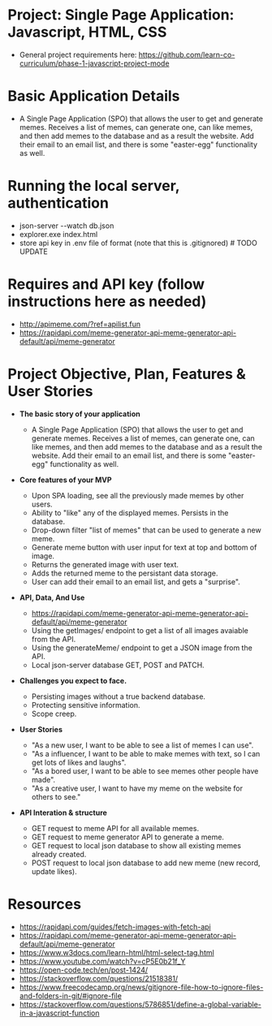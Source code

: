 # Project: Single Page Application: Javascript, HTML, CSS

- General project requirements here: https://github.com/learn-co-curriculum/phase-1-javascript-project-mode

# Basic Application Details
  - A Single Page Application (SPO) that allows the user to get and generate memes. Receives a list of memes, can generate one, can like memes, and then add memes to the database and as a result the website. Add their email to an email list, and there is some "easter-egg" functionality as well.
  
# Running the local server, authentication
- json-server --watch db.json
- explorer.exe index.html
- store api key in .env file of format (note that this is .gitignored) # TODO UPDATE

# Requires and API key (follow instructions here as needed)
- http://apimeme.com/?ref=apilist.fun
- https://rapidapi.com/meme-generator-api-meme-generator-api-default/api/meme-generator

# Project Objective, Plan, Features & User Stories

- **The basic story of your application**
  - A Single Page Application (SPO) that allows the user to get and generate memes. Receives a list of memes, can generate one, can like memes, and then add memes to the database and as a result the website. Add their email to an email list, and there is some "easter-egg" functionality as well.

- **Core features of your MVP**
  - Upon SPA loading, see all the previously made memes by other users. 
  - Ability to "like" any of the displayed memes. Persists in the database.
  - Drop-down filter "list of memes" that can be used to generate a new meme.
  - Generate meme button with user input for text at top and bottom of image.
  - Returns the generated image with user text. 
  - Adds the returned meme to the persistant data storage.
  - User can add their email to an email list, and gets a "surprise".

- **API, Data, And Use**
  - https://rapidapi.com/meme-generator-api-meme-generator-api-default/api/meme-generator
  - Using the getImages/ endpoint to get a list of all images avaiable from the API.
  - Using the generateMeme/ endpoint to get a JSON image from the API.
  - Local json-server database GET, POST and PATCH.

- **Challenges you expect to face.**
  - Persisting images without a true backend database.
  - Protecting sensitive information.
  - Scope creep.

- **User Stories**
  - "As a new user, I want to be able to see a list of memes I can use".
  - "As a influencer, I want to be able to make memes with text, so I can get lots of likes and laughs".
  - "As a bored user, I want to be able to see memes other people have made".
  - "As a creative user, I want to have my meme on the website for others to see." 

- **API Interation & structure**
  - GET request to meme API for all available memes.
  - GET request to meme generator API to generate a meme.
  - GET request to local json database to show all existing memes already created.
  - POST request to local json database to add new meme (new record, update likes).

# Resources
- https://rapidapi.com/guides/fetch-images-with-fetch-api
- https://rapidapi.com/meme-generator-api-meme-generator-api-default/api/meme-generator
- https://www.w3docs.com/learn-html/html-select-tag.html
- https://www.youtube.com/watch?v=cP5E0b21f_Y
- https://open-code.tech/en/post-1424/
- https://stackoverflow.com/questions/21518381/
- https://www.freecodecamp.org/news/gitignore-file-how-to-ignore-files-and-folders-in-git/#ignore-file
- https://stackoverflow.com/questions/5786851/define-a-global-variable-in-a-javascript-function